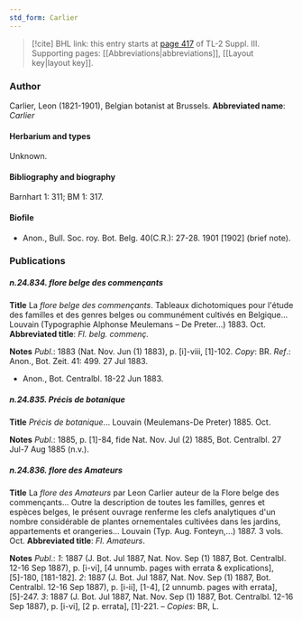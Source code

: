 ```yaml
---
std_form: Carlier
---
```


> [!cite] BHL link: this entry starts at [page 417](https://www.biodiversitylibrary.org/page/33266724) of TL-2 Suppl. III.
> Supporting pages: [[Abbreviations|abbreviations]], [[Layout key|layout key]].

### Author

Carlier, Leon (1821-1901), Belgian botanist at Brussels. 
**Abbreviated name**: *Carlier*

#### Herbarium and types

Unknown.

#### Bibliography and biography

Barnhart 1: 311; BM 1: 317.

#### Biofile

- Anon., Bull. Soc. roy. Bot. Belg. 40(C.R.): 27-28. 1901 \[1902\] (brief note).

### Publications

##### n.24.834. flore belge des commençants

**Title**
La *flore belge des commençants*. Tableaux dichotomiques pour l'étude des familles et des genres belges ou communément cultivés en Belgique... Louvain (Typographie Alphonse Meulemans – De Preter...) 1883. Oct.
**Abbreviated title**: *Fl. belg. commenç.*

**Notes**
*Publ*.: 1883 (Nat. Nov. Jun (1) 1883), p. \[i\]-viii, \[1\]-102. *Copy*: BR.
*Ref*.: Anon., Bot. Zeit. 41: 499. 27 Jul 1883.
- Anon., Bot. Centralbl. 18-22 Jun 1883.

##### n.24.835. Précis de botanique

**Title**
*Précis de botanique*... Louvain (Meulemans-De Preter) 1885. Oct.

**Notes**
*Publ*.: 1885, p. \[1\]-84, fide Nat. Nov. Jul (2) 1885, Bot. Centralbl. 27 Jul-7 Aug 1885 (n.v.).

##### n.24.836. flore des Amateurs

**Title**
La *flore des Amateurs* par Leon Carlier auteur de la Flore belge des commençants... Outre la description de toutes les familles, genres et espèces belges, le présent ouvrage renferme les clefs analytiques d'un nombre considérable de plantes ornementales cultivées dans les jardins, appartements et orangeries... Louvain (Typ. Aug. Fonteyn,...) 1887. 3 vols. Oct.
**Abbreviated title**: *Fl. Amateurs*.

**Notes**
*Publ*.: *1*: 1887 (J. Bot. Jul 1887, Nat. Nov. Sep (1) 1887, Bot. Centralbl. 12-16 Sep 1887), p. \[i-vi\], \[4 unnumb. pages with errata & explications\], \[5\]-180, \[181-182\].
*2*: 1887 (J. Bot. Jul 1887, Nat. Nov. Sep (1) 1887, Bot. Centralbl. 12-16 Sep 1887), p. \[i-ii\], \[1-4\], \[2 unnumb. pages with errata\], \[5\]-247.
*3*: 1887 (J. Bot. Jul 1887, Nat. Nov. Sep (1) 1887, Bot. Centralbl. 12-16 Sep 1887), p. \[i-vi\], \[2 p. errata\], \[1\]-221. – *Copies*: BR, L.

